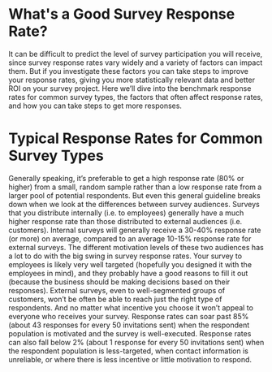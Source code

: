 # What's a Good Survey Response Rate?
It can be difficult to predict the level of survey participation you will receive, since survey response rates vary widely and a variety of factors can impact them. But if you investigate these factors you can take steps to improve your response rates, giving you more statistically relevant data and better ROI on your survey project.
Here we’ll dive into the benchmark response rates for common survey types, the factors that often affect response rates, and how you can take steps to get more responses.
# Typical Response Rates for Common Survey Types
Generally speaking, it’s preferable to get a high response rate (80% or higher) from a small, random sample rather than a low response rate from a larger pool of potential respondents. But even this general guideline breaks down when we look at the differences between survey audiences.
Surveys that you distribute internally (i.e. to employees) generally have a much higher response rate than those distributed to external audiences (i.e. customers).
Internal surveys will generally receive a 30-40% response rate (or more) on average, compared to an average 10-15% response rate for external surveys.
The different motivation levels of these two audiences has a lot to do with the big swing in survey response rates.
Your survey to employees is likely very well targeted (hopefully you designed it with the employees in mind), and they probably have a good reasons to fill it out (because the business should be making decisions based on their responses).
External surveys, even to well-segmented groups of customers, won’t be often be able to reach just the right type of respondents. And no matter what incentive you choose it won’t appeal to everyone who receives your survey.
Response rates can soar past 85% (about 43 responses for every 50 invitations sent) when the respondent population is motivated and the survey is well-executed. Response rates can also fall below 2% (about 1 response for every 50 invitations sent) when the respondent population is less-targeted, when contact information is unreliable, or where there is less incentive or little motivation to respond. 
